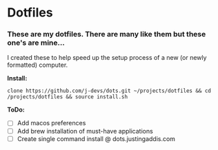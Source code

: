 # Dotfiles
### These are my dotfiles. There are many like them but these one's are mine...

I created these to help speed up the setup process of a new (or newly formatted) computer.

**Install:**
```
clone https://github.com/j-devs/dots.git ~/projects/dotfiles && cd /projects/dotfiles && source install.sh
```

**ToDo:**
- [ ] Add macos preferences
- [ ] Add brew installation of must-have applications
- [ ] Create single command install @ dots.justingaddis.com
